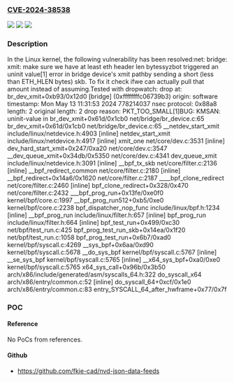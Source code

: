 ### [CVE-2024-38538](https://cve.mitre.org/cgi-bin/cvename.cgi?name=CVE-2024-38538)
![](https://img.shields.io/static/v1?label=Product&message=Linux&color=blue)
![](https://img.shields.io/static/v1?label=Version&message=1da177e4c3f4%3C%2028126b83f86a%20&color=brighgreen)
![](https://img.shields.io/static/v1?label=Vulnerability&message=n%2Fa&color=brighgreen)

### Description

In the Linux kernel, the following vulnerability has been resolved:net: bridge: xmit: make sure we have at least eth header len bytessyzbot triggered an uninit value[1] error in bridge device's xmit pathby sending a short (less than ETH_HLEN bytes) skb. To fix it check ifwe can actually pull that amount instead of assuming.Tested with dropwatch: drop at: br_dev_xmit+0xb93/0x12d0 [bridge] (0xffffffffc06739b3) origin: software timestamp: Mon May 13 11:31:53 2024 778214037 nsec protocol: 0x88a8 length: 2 original length: 2 drop reason: PKT_TOO_SMALL[1]BUG: KMSAN: uninit-value in br_dev_xmit+0x61d/0x1cb0 net/bridge/br_device.c:65 br_dev_xmit+0x61d/0x1cb0 net/bridge/br_device.c:65 __netdev_start_xmit include/linux/netdevice.h:4903 [inline] netdev_start_xmit include/linux/netdevice.h:4917 [inline] xmit_one net/core/dev.c:3531 [inline] dev_hard_start_xmit+0x247/0xa20 net/core/dev.c:3547 __dev_queue_xmit+0x34db/0x5350 net/core/dev.c:4341 dev_queue_xmit include/linux/netdevice.h:3091 [inline] __bpf_tx_skb net/core/filter.c:2136 [inline] __bpf_redirect_common net/core/filter.c:2180 [inline] __bpf_redirect+0x14a6/0x1620 net/core/filter.c:2187 ____bpf_clone_redirect net/core/filter.c:2460 [inline] bpf_clone_redirect+0x328/0x470 net/core/filter.c:2432 ___bpf_prog_run+0x13fe/0xe0f0 kernel/bpf/core.c:1997 __bpf_prog_run512+0xb5/0xe0 kernel/bpf/core.c:2238 bpf_dispatcher_nop_func include/linux/bpf.h:1234 [inline] __bpf_prog_run include/linux/filter.h:657 [inline] bpf_prog_run include/linux/filter.h:664 [inline] bpf_test_run+0x499/0xc30 net/bpf/test_run.c:425 bpf_prog_test_run_skb+0x14ea/0x1f20 net/bpf/test_run.c:1058 bpf_prog_test_run+0x6b7/0xad0 kernel/bpf/syscall.c:4269 __sys_bpf+0x6aa/0xd90 kernel/bpf/syscall.c:5678 __do_sys_bpf kernel/bpf/syscall.c:5767 [inline] __se_sys_bpf kernel/bpf/syscall.c:5765 [inline] __x64_sys_bpf+0xa0/0xe0 kernel/bpf/syscall.c:5765 x64_sys_call+0x96b/0x3b50 arch/x86/include/generated/asm/syscalls_64.h:322 do_syscall_x64 arch/x86/entry/common.c:52 [inline] do_syscall_64+0xcf/0x1e0 arch/x86/entry/common.c:83 entry_SYSCALL_64_after_hwframe+0x77/0x7f

### POC

#### Reference
No PoCs from references.

#### Github
- https://github.com/fkie-cad/nvd-json-data-feeds

